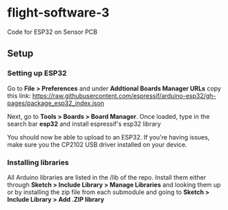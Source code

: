 # flight-software-3

Code for ESP32 on Sensor PCB 

## Setup

### Setting up ESP32
Go to **File > Preferences**
and under **Addtional Boards Manager URLs** copy this link:
https://raw.githubusercontent.com/espressif/arduino-esp32/gh-pages/package_esp32_index.json

Next, go to **Tools > Boards > Board Manager**. 
Once loaded, type in the search bar **esp32** and install espressif's esp32 library

You should now be able to upload to an ESP32. If you're having issues, make sure you the CP2102 USB driver installed on your device.

### Installing libraries

All Arduino libraries are listed in the /lib of the repo. 
Install them either through **Sketch > Include Library > Manage Libraries** and looking them up or by installing the zip file from each submodule and going to **Sketch > Include Library > Add .ZIP library** 

